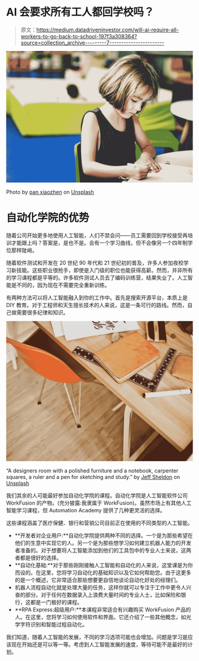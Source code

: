 # AI 会要求所有工人都回学校吗？

> 原文：<https://medium.datadriveninvestor.com/will-ai-require-all-workers-to-go-back-to-school-197f3a308364?source=collection_archive---------7----------------------->

![](img/98c33908887def0cc39d17adc0dece07.png)

Photo by [pan xiaozhen](https://unsplash.com/@zhenhappy?utm_source=medium&utm_medium=referral) on [Unsplash](https://unsplash.com?utm_source=medium&utm_medium=referral)

# 自动化学院的优势

随着公司开始更多地使用人工智能，人们不禁会问——员工需要回到学校接受再培训才能跟上吗？答案是，是也不是。会有一个学习曲线，但不会像另一个四年制学位那样陡峭。

随着软件测试和开发在 20 世纪 90 年代和 21 世纪初的普及，许多人参加夜校学习新技能。这些职业很抢手，即使是入门级的职位也能获得高薪。然而，并非所有的学习课程都是平等的。许多软件测试人员去了编码训练营，结果失业了。人工智能是不同的，因为现在不需要完全重新训练。

有两种方法可以将人工智能融入到你的工作中。首先是搜索开源平台，本质上是 DIY 教育。对于工程师和天生擅长技术的人来说，这是一条可行的路线。然而，自己做需要很多纪律和知识。

![](img/da48ba946aa76c86e087458ab0460ca2.png)

“A designers room with a polished furniture and a notebook, carpenter squares, a ruler and a pen for sketching and study.” by [Jeff Sheldon](https://unsplash.com/@ugmonk?utm_source=medium&utm_medium=referral) on [Unsplash](https://unsplash.com?utm_source=medium&utm_medium=referral)

我们其余的人可能最好参加自动化学院的课程。自动化学院是人工智能软件公司 WorkFusion 的产物。(充分披露:我隶属于 WorkFusion)。虽然市场上有其他人工智能学习课程，但 Automation Academy 提供了几种更灵活的选择。

这些课程涵盖了医疗保健、银行和营销公司目前正在使用的不同类型的人工智能。

*   **开发者对企业用户:**自动化学院提供两种不同的选择。一个是为那些希望在他们的生意中实现它的人。另一个是为那些想学习如何建立机器人能力的开发者准备的。对于想要将人工智能添加到他们的工具包中的专业人士来说，这两者都是很好的选择。
*   **自动化基础:**对于那些刚刚接触人工智能和自动化的人来说，这堂课是为你而设的。在这里，您将学习自动化的基础知识以及它如何帮助您。由于这更多的是一个概述，它非常适合那些想要更自信地谈论自动化好处的经理们。
*   机器人流程自动化就是处理大量的任务，这样你就可以专注于工作中更令人兴奋的部分。对于任何在数据录入上浪费大量时间的专业人士，比如保险和银行，这都是一门极好的课程。
*   **RPA Express:超级用户:**本课程非常适合有兴趣购买 WorkFusion 产品的人。在这里，您将学习如何使用软件和界面。它还介绍了一些其他概念，如光学字符识别和智能过程自动化。

我们知道，随着人工智能的发展，不同的学习选项可能也会增加。问题是学习是应该现在开始还是可以等一等。考虑到人工智能发展的速度，等待可能不是最好的计划。